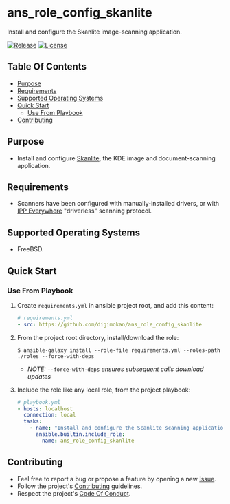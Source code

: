 # ans_role_config_skanlite

Install and configure the Skanlite image-scanning application.

[![Release](https://img.shields.io/github/release/digimokan/ans_role_config_skanlite.svg?label=release)](https://github.com/digimokan/ans_role_config_skanlite/releases/latest "Latest Release Notes")
[![License](https://img.shields.io/badge/license-MIT-blue.svg?label=license)](LICENSE.md "Project License")

## Table Of Contents

* [Purpose](#purpose)
* [Requirements](#requirements)
* [Supported Operating Systems](#supported-operating-systems)
* [Quick Start](#quick-start)
    * [Use From Playbook](#use-from-playbook)
* [Contributing](#contributing)

## Purpose

* Install and configure [Skanlite](https://apps.kde.org/skanlite/), the KDE
  image and document-scanning application.

## Requirements

* Scanners have been configured with manually-installed drivers, or with
  [IPP Everywhere](https://www.pwg.org/ipp/everywhere.html) "driverless"
  scanning protocol.

## Supported Operating Systems

* FreeBSD.

## Quick Start

### Use From Playbook

1. Create `requirements.yml` in ansible project root, and add this content:

   ```yaml
   # requirements.yml
   - src: https://github.com/digimokan/ans_role_config_skanlite
   ```

2. From the project root directory, install/download the role:

   ```shell
   $ ansible-galaxy install --role-file requirements.yml --roles-path ./roles --force-with-deps
   ```

   * _NOTE:_ `--force-with-deps` _ensures subsequent calls download updates_

3. Include the role like any local role, from the project playbook:

   ```yaml
   # playbook.yml
   - hosts: localhost
     connection: local
     tasks:
       - name: "Install and configure the Scanlite scanning application"
         ansible.builtin.include_role:
           name: ans_role_config_skanlite
   ```

## Contributing

* Feel free to report a bug or propose a feature by opening a new
  [Issue](https://github.com/digimokan/ans_role_config_skanlite/issues).
* Follow the project's [Contributing](CONTRIBUTING.md) guidelines.
* Respect the project's [Code Of Conduct](CODE_OF_CONDUCT.md).

